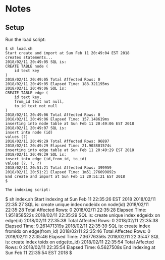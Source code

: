 # Notes 

## Setup 
Run the load script:
```
$ sh load.sh 
Start create and import at Sun Feb 11 20:49:04 EST 2018
creates statements...
2018/02/11 20:49:05 SQL is:
CREATE TABLE node (
    id text key
)
2018/02/11 20:49:05 Total Affected Rows: 0
2018/02/11 20:49:05 Elapsed Time: 183.321195ms
2018/02/11 20:49:06 SQL is:
CREATE TABLE edge (
    id text key,
    from_id text not null,
    to_id text not null
)
2018/02/11 20:49:06 Total Affected Rows: 0
2018/02/11 20:49:06 Elapsed Time: 157.148619ms
inserting into node table at Sun Feb 11 20:49:06 EST 2018
2018/02/11 20:49:07 SQL is:
insert into node (id)
values (?)
2018/02/11 20:49:29 Total Affected Rows: 96897
2018/02/11 20:49:29 Elapsed Time: 21.903801574s
inserting into edge table at Sun Feb 11 20:49:29 EST 2018
2018/02/11 20:49:29 SQL is:
insert into edge (id,from_id, to_id)
values (?, ?, ?)
2018/02/11 20:51:21 Total Affected Rows: 399959
2018/02/11 20:51:21 Elapsed Time: 1m51.276099892s
End create and import at Sun Feb 11 20:51:21 EST 2018
$ 

The indexing script:
```
$ sh index.sh 
Start indexing at Sun Feb 11 22:35:26 EST 2018
2018/02/11 22:35:27 SQL is:
create unique index nodeidx on node(id)
2018/02/11 22:35:28 Total Affected Rows: 0
2018/02/11 22:35:28 Elapsed Time: 1.951858522s
2018/02/11 22:35:29 SQL is:
create unique index edgeidx on edge(id)
2018/02/11 22:35:38 Total Affected Rows: 0
2018/02/11 22:35:38 Elapsed Time: 9.261471319s
2018/02/11 22:35:39 SQL is:
create index fromidx on edge(from_id)
2018/02/11 22:35:46 Total Affected Rows: 0
2018/02/11 22:35:46 Elapsed Time: 7.36776356s
2018/02/11 22:35:47 SQL is:
create index toidx on edge(to_id)
2018/02/11 22:35:54 Total Affected Rows: 0
2018/02/11 22:35:54 Elapsed Time: 6.5627508s
End indexing at Sun Feb 11 22:35:54 EST 2018
$ 
```
